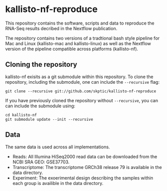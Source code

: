 # kallisto-nf-reproduce
This repository contains the software, scripts and data to reproduce the RNA-Seq results decribed in the Nextflow publication.

The repository contains two versions of a tradtional bash style pipeline for Mac and Linux (kallisto-mac and kallisto-linux) as well as the Nextflow version of the pipeline compatible across platforms (kallisto-nf).


## Cloning the repository
kallisto-nf exisits as a git submodule within this repository. To clone the repository, including the submodule, one can include the `--recursive` flag:

    git clone --recursive git://github.com/skptic/kallisto-nf-reproduce

If you have previously cloned the repository without `--recursive`, you can can include the submodule using:

    cd kallisto-nf
    git submodule update --init --recursive


## Data
The same data is used across all implementations.
* Reads: All Illumina HiSeq2000 read data can be downloaded from the NCBI SRA GEO: GSE37703.
* Transcriptome: The transcriptome GRCh38 release 79 is available in the data directory.
* Experiment:  The exoerimental design describing the samples within each group is availible in the data directory.
